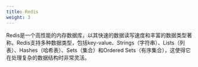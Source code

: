 ```yaml
---
title: Redis
weight: 3
---
```

Redis是一个高性能的内存数据库，以其快速的数据读写速度和丰富的数据类型著称。‌Redis支持多种数据类型，包括key-value、Strings（字符串）、Lists（列表）、Hashes（哈希表）、Sets（集合）和Ordered Sets（有序集合），这使得它在处理复杂的数据结构时非常灵活。